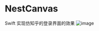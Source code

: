 # NestCanvas
Swift 实现仿知乎的登录界面的效果
![image](https://camo.githubusercontent.com/e389269386003f76c53b86fb420305772690400ce13ed482dcdf078b6ed6b92d/68747470733a2f2f757365722d676f6c642d63646e2e786974752e696f2f323031372f352f32352f3165316430643963383566633931306166623136393534306233336562653134)
